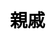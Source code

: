---
title: 親戚
layout: dream_interpretation/kind_single
description: 解夢 - 人物 - 親戚.
js: []
css: ["css/luck/dream_interpretation/dream_interpretation.css"]
---